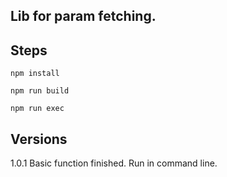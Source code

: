 ## Lib for param fetching.


## Steps

```
npm install

npm run build

npm run exec

```

## Versions

1.0.1 Basic function finished. Run in command line.

